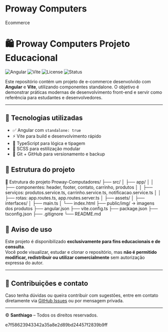 # Proway Computers
Ecommerce 

# 🛍️ Proway Computers  Projeto Educacional

![Angular](https://img.shields.io/badge/Angular-Standalone-blue)
![Vite](https://img.shields.io/badge/Vite-Bundler-purple)
![License](https://img.shields.io/badge/Licença-Todos%20os%20direitos%20reservados-red)
![Status](https://img.shields.io/badge/Projeto-Educacional-green)

Este repositório contém um projeto de e-commerce desenvolvido com **Angular** e **Vite**, utilizando componentes standalone. O objetivo é demonstrar práticas modernas de desenvolvimento front-end e servir como referência para estudantes e desenvolvedores.

---

## 🚀 Tecnologias utilizadas

- ✅ Angular com `standalone: true`
- ⚡ Vite para build e desenvolvimento rápido
- 🧠 TypeScript para lógica e tipagem
- 🎨 SCSS para estilização modular
- 🔄 Git + GitHub para versionamento e backup



## 📁 Estrutura do projeto

📁 Estrutura do projeto
Proway-Computadores/
├── src/
│   ├── app/
│   │   ├── componentes: header, footer, contato, carrinho, produtos
│   │   ├── serviços: produtos.service.ts, carrinho.service.ts, notificacao.service.ts
│   │   ├── rotas: app.routes.ts, app.routes.server.ts
│   ├── assets/
│   ├── interfaces/
│   ├── main.ts
│   └── index.html
├── public/img/ → imagens dos produtos
├── angular.json
├── vite.config.ts
├── package.json
├── tsconfig.json
├── .gitignore
└── README.md

## 📌 Aviso de uso

Este projeto é disponibilizado **exclusivamente para fins educacionais e de consulta**.  
Você pode visualizar, estudar e clonar o repositório, mas **não é permitido modificar, redistribuir ou utilizar comercialmente** sem autorização expressa do autor.

---

## 🤝 Contribuições e contato

Caso tenha dúvidas ou queira contribuir com sugestões, entre em contato diretamente via [GitHub Issues](https://github.com/santhiago43434343/Proway-Computers/issues) ou por mensagem privada.

---

© **Santhiago** – Todos os direitos reservados.


e7f58623943342a35a8e2d89bd24457f2839b9ff
